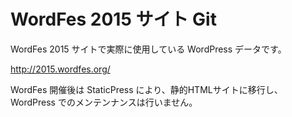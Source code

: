 # WordFes 2015 サイト Git

WordFes 2015 サイトで実際に使用している WordPress データです。

http://2015.wordfes.org/

WordFes 開催後は StaticPress により、静的HTMLサイトに移行し、WordPress でのメンテンナンスは行いません。